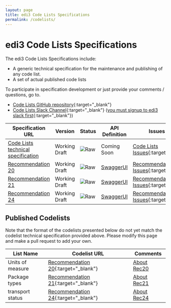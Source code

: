 ```yaml
---
layout: page
title: edi3 Code Lists Specifications
permalink: /codelists/
---
```


# edi3 Code Lists Specifications

The edi3 Code Lists Specifications include:

* A generic technical specification for the maintenance and publishing of any code list.
* A set of actual published code lists

To participate in specification development or just provide your comments / questions, go to.

* [Code Lists GitHub repository](https://github.com/edi3/edi3-codelists){:target="_blank"}
* [Code Lists Slack Channel](https://edi3.slack.com/messages/spec-codelists/){:target="_blank"} ([you must signup to edi3 slack first](https://join.slack.com/t/edi3/shared_invite/enQtNTY5OTkzMjQ0NjcyLTM1MzYyNjg5M2RlMWIyZjUzMDBlNWQ3OWIyZTNhMDhhN2UzYjIyMjk4M2VhM2ViNzhhM2Y1OWE0Y2FhYTc1ZTg){:target="_blank"})

| Specification URL | Version | Status | API Definition | Issues List |
| ----------------- | ------  | ------ | -------------- | ----------- |
| [Code Lists technical specification](//edi3.org/specs/edi3-codelists/develop/specification/) | Working Draft | ![Raw](//rfc.unprotocols.org/spec:2/COSS/raw.svg) | Coming Soon|  [Code Lists Issues](https://github.com/edi3/edi3-codelists/issues){:target="_blank"}  |
| [Recommendation 20](//edi3.org/specs/edi3-codelists/develop/recommendation-20/) | Working Draft | ![Raw](//rfc.unprotocols.org/spec:2/COSS/raw.svg) | [SwaggerUI](//edi3.org/specs/edi3-codelists/develop/recommendation-20/swagger) | [Recommendation 20 Issues](https://github.com/edi3/edi3-codelists/issues?q=is:issue+is:open+label:rec20){:target="_blank"}  |
| [Recommendation 21](//edi3.org/specs/edi3-codelists/develop/recommendation-20/) | Working Draft | ![Raw](//rfc.unprotocols.org/spec:2/COSS/raw.svg) | [SwaggerUI](//edi3.org/specs/edi3-codelists/develop/recommendation-21/swagger) | [Recommendation 21 Issues](https://github.com/edi3/edi3-codelists/issues?q=is:issue+is:open+label:rec21){:target="_blank"}  |
| [Recommendation 24](//edi3.org/specs/edi3-codelists/develop/recommendation-20/) | Working Draft | ![Raw](//rfc.unprotocols.org/spec:2/COSS/raw.svg) | [SwaggerUI](//edi3.org/specs/edi3-codelists/develop/recommendation-24/swagger) | [Recommendation 22 Issues](https://github.com/edi3/edi3-codelists/issues?q=is:issue+is:open+label:rec24){:target="_blank"}  |

## Published Codelists

Note that the format of the codelists presented below do not yet match the codelist technical specification provided above. Please modify this page and make a pull request to add your own.

|List Name|Codelist URL|Comments|
|--------|------------------|--------|
| Units of measure| [Recommendation 20](//codelists.api.edi3.org/recommendation-20/){:target="_blank"} | [About Rec20](https://edi3.org/specs/edi3-codelists/develop/recommendation-20/) |
| Package types | [Recommendation 21](//codelists.api.edi3.org/recommendation-21/){:target="_blank"} | [About Rec21](https://edi3.org/specs/edi3-codelists/develop/recommendation-21/) |
| transport status | [Recommendation 24](//codelists.api.edi3.org/recommendation-24/){:target="_blank"} | [About Rec24](https://edi3.org/specs/edi3-codelists/develop/recommendation-24/) |

